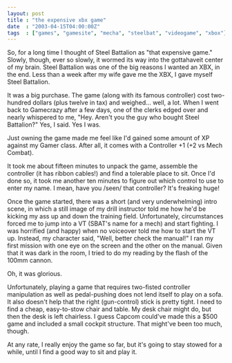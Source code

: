 ```yaml
---
layout: post
title : "the expensive xbx game"
date  : "2003-04-15T04:00:00Z"
tags  : ["games", "gamesite", "mecha", "steelbat", "videogame", "xbox"]
---
```

So, for a long time I thought of Steel Battalion as "that expensive game." Slowly, though, ever so slowly, it wormed its way into the gottahaveit center of my brain.  Steel Battalion was one of the big reasons I wanted an XBX, in the end.  Less than a week after my wife gave me the XBX, I gave myself Steel Battalion.

It was a big purchase.  The game (along with its famous controller) cost two-hundred dollars (plus twelve in tax) and weighed... well, a lot.  When I went back to Gamecrazy after a few days, one of the clerks edged over and nearly whispered to me, "Hey.  Aren't you the guy who bought Steel Battalion?" Yes, I said.  Yes I was.

Just owning the game made me feel like I'd gained some amount of XP against my Gamer class.  After all, it comes with a Controller +1 (+2 vs Mech Combat).

It took me about fifteen minutes to unpack the game, assemble the controller (it has ribbon cables!) and find a tolerable place to sit.  Once I'd done so, it took me another ten minutes to figure out which control to use to enter my name.  I mean, have you /seen/ that controller?  It's freaking huge!

Once the game started, there was a short (and very underwhelming) intro scene, in which a still image of my drill instructor told me how he'd be kicking my ass up and down the training field.  Unfortunately, circumstances forced me to jump into a VT (SBAT's name for a mech) and start fighting.  I was horrified (and happy) when no voiceover told me how to start the VT up.  Instead, my character said, "Well, better check the manual!"  I ran my first mission with one eye on the screen and the other on the manual.  Given that it was dark in the room, I tried to do my reading by the flash of the 100mm cannon.

Oh, it was glorious.

Unfortunately, playing a game that requires two-fisted controller manipulation as well as pedal-pushing does not lend itself to play on a sofa.  It also doesn't help that the right (gun-control) stick is pretty tight.  I need to find a cheap, easy-to-stow chair and table.  My desk chair might do, but then the desk is left chairless.  I guess Capcom could've made this a $500 game and included a small cockpit structure.  That might've been too much, though.

At any rate, I really enjoy the game so far, but it's going to stay stowed for a while, until I find a good way to sit and play it.

